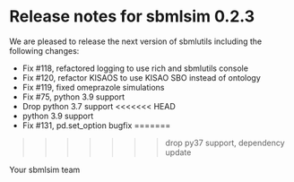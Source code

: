 # Release notes for sbmlsim 0.2.3

We are pleased to release the next version of sbmlutils including the 
following changes:

- Fix #118, refactored logging to use rich and sbmlutils console
- Fix #120, refactor KISAOS to use KISAO SBO instead of ontology
- Fix #119, fixed omeprazole simulations
- Fix #75, python 3.9 support
- Drop python 3.7 support
<<<<<<< HEAD
- python 3.9 support
- Fix #131, pd.set_option bugfix
=======
>>>>>>> drop py37 support, dependency update

Your sbmlsim team
